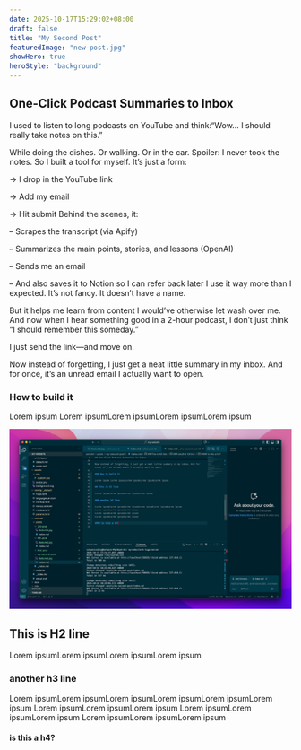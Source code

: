 ```yaml
---
date: 2025-10-17T15:29:02+08:00
draft: false
title: "My Second Post"
featuredImage: "new-post.jpg"
showHero: true
heroStyle: "background"
---
```


## One-Click Podcast Summaries to Inbox

I used to listen to long podcasts on YouTube and think:“Wow… I should really take notes on this.”

While doing the dishes. Or walking. Or in the car.
Spoiler: I never took the notes.
So I built a tool for myself.
It’s just a form:

→ I drop in the YouTube link

→ Add my email

→ Hit submit
Behind the scenes, it:

– Scrapes the transcript (via Apify)

– Summarizes the main points, stories, and lessons (OpenAI)

– Sends me an email

– And also saves it to Notion so I can refer back later
I use it way more than I expected.
It’s not fancy. It doesn’t have a name.

But it helps me learn from content I would’ve otherwise let wash over me.
And now when I hear something good in a 2-hour podcast, I don’t just think “I should remember this someday.”

I just send the link—and move on.

Now instead of forgetting, I just get a neat little summary in my inbox. And for once, it’s an unread email I actually want to open.

### How to build it

Lorem ipsum Lorem ipsumLorem ipsumLorem ipsumLorem ipsum

![This is a screenshot of VS Code](image1.jpeg)

## This is H2 line

Lorem ipsumLorem ipsumLorem ipsumLorem ipsum

### another h3 line

Lorem ipsumLorem ipsumLorem ipsumLorem ipsumLorem ipsumLorem ipsum
Lorem ipsumLorem ipsumLorem ipsum
Lorem ipsumLorem ipsumLorem ipsum
Lorem ipsumLorem ipsumLorem ipsum

#### is this a h4?
